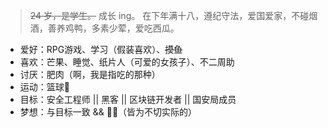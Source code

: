 > ~~24 岁，是学生。~~ 成长 ing。
> 在下年满十八，遵纪守法，爱国爱家，不碰烟酒，善养鸡鸭，多素少荤，爱吃西瓜。
- 爱好：RPG游戏、学习（假装喜欢）、~~摸鱼~~
- 喜欢：芒果、睡觉、纸片人（可爱的女孩子）、不二周助
- 讨厌：肥肉（啊，我是指吃的那种）
- 运动：篮球🏀
- 目标：安全工程师 || 黑客 || 区块链开发者 || 国安局成员
- 梦想：与目标一致 && 🦸‍♂️（皆为不切实际的）
